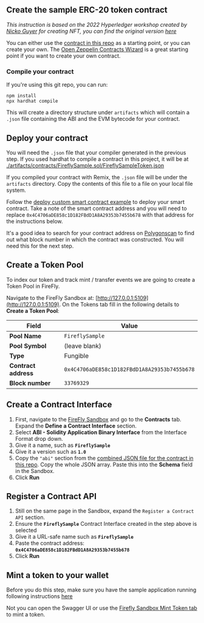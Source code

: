 ## Create the sample ERC-20 token contract

_This instruction is based on the 2022 Hyperledger workshop created by [Nicko Guyer](https://github.com/nguyer) for creating NFT, you can find the original version [here](https://github.com/nguyer/global-forum-2022-firefly-workshop)_

You can either use the [contract in this repo](../contracts/FireFlySample.sol) as a starting point, or you can create your own. The [Open Zeppelin Contracts Wizard](https://docs.openzeppelin.com/contracts/4.x/wizard) is a great starting point if you want to create your own contract.
### Compile your contract

If you're using this git repo, you can run:

```
npm install
npx hardhat compile
```

This will create a directory structure under `artifacts` which will contain a `.json` file containing the ABI and the EVM bytecode for your contract.

## Deploy your contract

You will need the `.json` file that your compiler generated in the previous step. If you used hardhat to compile a contract in this project, it will be at [./artifacts/contracts/FireflySample.sol/FireflySampleToken.json](./artifacts/contracts/FireflySample.sol/FireflySampleToken.json)

If you compiled your contract with Remix, the `.json` file will be under the `artifacts` directory. Copy the contents of this file to a file on your local file system.

Follow the [deploy custom smart contract example](https://hyperledger.github.io/firefly/tutorials/custom_contracts/ethereum.html#contract-deployment) to deploy your smart contract. Take a note of the smart contract address and you will need to replace `0x4C4706aDE858c1D182FBdD1A8A29353b7455b678` with that address for the instructions below.

It's a good idea to search for your contract address on [Polygonscan](https://mumbai.polygonscan.com/) to find out what block number in which the contract was constructed. You will need this for the next step.

## Create a Token Pool

To index our token and track mint / transfer events we are going to create a Token Pool in FireFly.

Navigate to the FireFly Sandbox at: [http://127.0.0.1:5109](http://127.0.0.1:5109). On the Tokens tab fill in the following details to **Create a Token Pool**:

| Field                | Value                                        |
| -------------------- | -------------------------------------------- |
| **Pool Name**        | `FireflySample`                                  |
| **Pool Symbol**      | (leave blank)                                |
| **Type**             | Fungible                                 |
| **Contract address** | `0x4C4706aDE858c1D182FBdD1A8A29353b7455b678` |
| **Block number**     | `33769329`                                   |

## Create a Contract Interface

1. First, navigate to the [FireFly Sandbox](http://127.0.0.1:5109/home?action=contracts.interface) and go to the **Contracts** tab. Expand the **Define a Contract Interface** section.
1. Select **ABI - Solidity Application Binary Interface** from the Interface Format drop down.
1. Give it a name, such as **`FireflySample`**
1. Give it a version such as **`1.0`**
2. Copy the `"abi"` section from the [combined JSON file for the contract in this repo](./artifacts/contracts/FireFlySample.sol/FireFlySampleToken.json). Copy the whole JSON array. Paste this into the **Schema** field in the Sandbox.
3. Click **Run**

## Register a Contract API

1. Still on the same page in the Sandbox, expand the `Register a Contract API` section.
1. Ensure the **`FireflySample`** Contract Interface created in the step above is selected
1. Give it a URL-safe name such as **`FireflySample`**
1. Paste the contract address: **`0x4C4706aDE858c1D182FBdD1A8A29353b7455b678`**
1. Click **Run**

## Mint a token to your wallet

Before you do this step, make sure you have the sample application running following instructions [here](../README.md#running)

Not you can open the Swagger UI or use the [Firefly Sandbox Mint Token tab](http://127.0.0.1:5109/home?action=tokens.mint) to mint a token.


